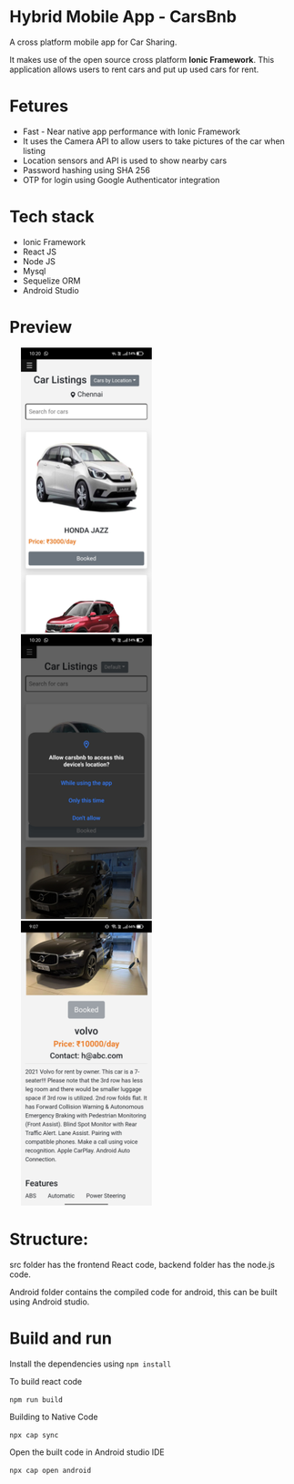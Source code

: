 # Hybrid Mobile App - CarsBnb

A cross platform mobile app for Car Sharing. 

It makes use
of the open source cross platform <b>Ionic Framework</b>. This application allows
users to rent cars and put up used cars for rent.

# Fetures
<ul>
<li>Fast - Near native app performance with Ionic Framework </li>
<li>It uses the Camera API to allow users to take pictures of the car when listing</li>
<li>Location sensors and API is used to show nearby cars</li>
<li>Password hashing using SHA 256</li>
<li> OTP for login using Google Authenticator integration </li>
</ul>

# Tech stack
<ul>
  <li>Ionic Framework</li>
  <li>React JS</li>
  <li>Node JS</li>
  <li>Mysql</li>
  <li>Sequelize ORM</li>
  <li>Android Studio</li>
 </ul>

 # Preview

<img height="500" hspace="20" src="https://github.com/harishankar0301/mobile-app-carsbnb/blob/master/images/car-listing.jpg"></img>
<img height="500" hspace="20" src="https://github.com/harishankar0301/mobile-app-carsbnb/blob/master/images/location.jpg"></img>
<img height="500" hspace="20" src="https://github.com/harishankar0301/mobile-app-carsbnb/blob/master/images/details-page.jpg"></img>

 
 # Structure:
src folder has the frontend React code, backend folder has the node.js code.

Android folder contains the compiled code for android, this can be built using Android studio.

# Build and run

Install the dependencies using 
`npm install`

To build react code

`npm run build`

Building to Native Code

`npx cap sync`

Open the built code in Android studio IDE

`npx cap open android`


